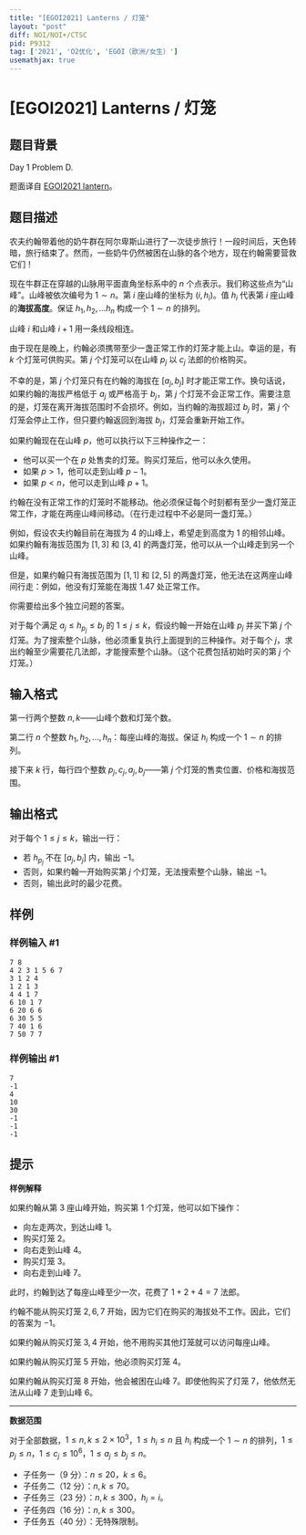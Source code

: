 ```yaml
---
title: "[EGOI2021] Lanterns / 灯笼"
layout: "post"
diff: NOI/NOI+/CTSC
pid: P9312
tag: ['2021', 'O2优化', 'EGOI（欧洲/女生）']
usemathjax: true
---
```


# [EGOI2021] Lanterns / 灯笼
## 题目背景

Day 1 Problem D.

题面译自 [EGOI2021 lantern](https://stats.egoi.org/media/task_description/2021_lantern_en.pdf)。
## 题目描述

农夫约翰带着他的奶牛群在阿尔卑斯山进行了一次徒步旅行！一段时间后，天色转暗，旅行结束了。然而，一些奶牛仍然被困在山脉的各个地方，现在约翰需要营救它们！

现在牛群正在穿越的山脉用平面直角坐标系中的 $n$ 个点表示。我们称这些点为“山峰”。山峰被依次编号为 $1\sim n$。第 $i$ 座山峰的坐标为 $(i,h_i)$。值 $h_i$ 代表第 $i$ 座山峰的**海拔高度**。保证 $h_1,h_2,\ldots h_n$ 构成一个 $1\sim n$ 的排列。

山峰 $i$ 和山峰 $i+1$ 用一条线段相连。

由于现在是晚上，约翰必须携带至少一盏正常工作的灯笼才能上山。幸运的是，有 $k$ 个灯笼可供购买。第 $j$ 个灯笼可以在山峰 $p_j$ 以 $c_j$ 法郎的价格购买。

不幸的是，第 $j$ 个灯笼只有在约翰的海拔在 $[a_j,b_j]$ 时才能正常工作。换句话说，如果约翰的海拔严格低于 $a_j$ 或严格高于 $b_j$，第 $j$ 个灯笼不会正常工作。需要注意的是，灯笼在离开海拔范围时不会损坏。例如，当约翰的海拔超过 $b_j$ 时，第 $j$ 个灯笼会停止工作，但只要约翰返回到海拔 $b_j$，灯笼会重新开始工作。

如果约翰现在在山峰 $p$，他可以执行以下三种操作之一：

- 他可以买一个在 $p$ 处售卖的灯笼。购买灯笼后，他可以永久使用。
- 如果 $p > 1$，他可以走到山峰 $p-1$。
- 如果 $p < n$，他可以走到山峰 $p+1$。

约翰在没有正常工作的灯笼时不能移动。他必须保证每个时刻都有至少一盏灯笼正常工作，才能在两座山峰间移动。（在行走过程中不必是同一盏灯笼。）

例如，假设农夫约翰目前在海拔为 $4$ 的山峰上，希望走到高度为 $1$ 的相邻山峰。如果约翰有海拔范围为 $[1,3]$ 和 $[3,4]$ 的两盏灯笼，他可以从一个山峰走到另一个山峰。

但是，如果约翰只有海拔范围为 $[1,1]$ 和 $[2,5]$ 的两盏灯笼，他无法在这两座山峰间行走：例如，他没有灯笼能在海拔 $1.47$ 处正常工作。

你需要给出多个独立问题的答案。

对于每个满足 $a_j\le h_{p_j}\le b_j$ 的 $1\le j\le k$，假设约翰一开始在山峰 $p_j$ 并买下第 $j$ 个灯笼。为了搜索整个山脉，他必须重复执行上面提到的三种操作。对于每个 $j$，求出约翰至少需要花几法郎，才能搜索整个山脉。（这个花费包括初始时买的第 $j$ 个灯笼。）
## 输入格式

第一行两个整数 $n,k$——山峰个数和灯笼个数。

第二行 $n$ 个整数 $h_1,h_2,\ldots,h_n$：每座山峰的海拔。保证 $h_i$ 构成一个 $1\sim n$ 的排列。

接下来 $k$ 行，每行四个整数 $p_j,c_j,a_j,b_j$——第 $j$ 个灯笼的售卖位置、价格和海拔范围。
## 输出格式

对于每个 $1\le j\le k$，输出一行：

- 若 $h_{p_j}$ 不在 $[a_j,b_j]$ 内，输出 $-1$。
- 否则，如果约翰一开始购买第 $j$ 个灯笼，无法搜索整个山脉，输出 $-1$。
- 否则，输出此时的最少花费。
## 样例

### 样例输入 #1
```
7 8
4 2 3 1 5 6 7
3 1 2 4
1 2 1 3
4 4 1 7
6 10 1 7
6 20 6 6
6 30 5 5
7 40 1 6
7 50 7 7
```
### 样例输出 #1
```
7
-1
4
10
30
-1
-1
-1
```
## 提示

**样例解释**

如果约翰从第 $3$ 座山峰开始，购买第 $1$ 个灯笼，他可以如下操作：

- 向左走两次，到达山峰 $1$。
- 购买灯笼 $2$。
- 向右走到山峰 $4$。
- 购买灯笼 $3$。
- 向右走到山峰 $7$。

此时，约翰到达了每座山峰至少一次，花费了 $1+2+4=7$ 法郎。

约翰不能从购买灯笼 $2,6,7$ 开始，因为它们在购买的海拔处不工作。因此，它们的答案为 $-1$。

如果约翰从购买灯笼 $3,4$ 开始，他不用购买其他灯笼就可以访问每座山峰。

如果约翰从购买灯笼 $5$ 开始，他必须购买灯笼 $4$。

如果约翰从购买灯笼 $8$ 开始，他会被困在山峰 $7$。即使他购买了灯笼 $7$，他依然无法从山峰 $7$ 走到山峰 $6$。

---

**数据范围**

对于全部数据，$1\le n,k\le 2\times 10^3$，$1\le h_i\le n$ 且 $h_i$ 构成一个 $1\sim n$ 的排列，$1\le p_j\le n$，$1\le c_j\le 10^6$，$1\le a_j\le b_j\le n$。

- 子任务一（$9$ 分）：$n\le 20$，$k\le 6$。
- 子任务二（$12$ 分）：$n,k\le 70$。
- 子任务三（$23$ 分）：$n,k\le 300$，$h_i=i$。
- 子任务四（$16$ 分）：$n,k\le 300$。
- 子任务五（$40$ 分）：无特殊限制。

